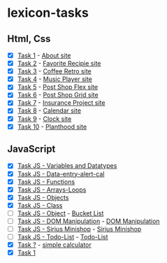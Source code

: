 # lexicon-tasks

## Html, Css

- [x] [Task 1](lexicon-task-about) - [About site](https://cloticc.github.io/lexicon-tasks/lexicon-task-about/)
- [x] [Task 2](lexicon-task-favorite-recipe) - [Favorite Recipie site](https://cloticc.github.io/lexicon-tasks/lexicon-task-favorite-recipe/)
- [x] [Task 3](lexicon-task-coffee-retro) - [Coffee Retro site](https://cloticc.github.io/lexicon-tasks/lexicon-task-coffee-retro/)
- [x] [Task 4](lexicon-task-music-player) - [Music Player site](https://cloticc.github.io/lexicon-tasks/lexicon-task-music-player/)
- [x] [Task 5](lexicon-task-post-shop-flex) - [Post Shop Flex site](https://cloticc.github.io/lexicon-tasks/lexicon-task-post-shop-flex/)
- [x] [Task 6](lexicon-task-post-shop-grid) - [Post Shop Grid site](https://cloticc.github.io/lexicon-tasks/lexicon-task-post-shop-grid/)
- [x] [Task 7](lexicon-task-insurance-project/) - [Insurance Project site](https://cloticc.github.io/lexicon-tasks/lexicon-task-insurance-project/)
- [x] [Task 8](lexicon-task-calendar/) - [Calendar site](https://cloticc.github.io/lexicon-tasks/lexicon-task-calendar/)
- [x] [Task 9](lexicon-task-clock/) - [Clock site](https://cloticc.github.io/lexicon-tasks/lexicon-task-clock/)
- [x] [Task 10](lexicon-task-planthood/) - [Planthood site](https://cloticc.github.io/lexicon-tasks/lexicon-task-planthood/index.html)

## JavaScript

- [x] [Task JS - Variables and Datatypes](lexicon-task-variable-datatype/)
- [x] [Task JS - Data-entry-alert-cal](lexicon-task-Data-entry-alert-cal/)
- [x] [Task JS - Functions](lexicon-task-functions/)
- [x] [Task JS - Arrays-Loops](lexicon-task-array-loop/)
- [x] [Task JS - Objects](lexicon-task-objects/)
- [x] [Task JS - Class](lexicon-task-class/)
- [ ] [Task JS - Object](lexicon-task-bucket-list/) - [Bucket List](https://cloticc.github.io/lexicon-tasks/lexicon-task-bucket-list/)
- [ ] [Task JS - DOM Manipulation](lexicon-task-DOM-manipulation/) - [DOM Manipulation](https://cloticc.github.io/lexicon-tasks/lexicon-task-DOM-manipulation/)
- [ ] [Task JS - Sirius Minishop](lexicon-task-sirius-minishop/)  - [Sirius Minishop](https://cloticc.github.io/lexicon-tasks/lexicon-task-sirius-minishop/)
- [ ] [Task JS - Todo-List](lexicon-task-todo-list/) - [Todo-List](https://cloticc.github.io/lexicon-tasks/lexicon-task-todo-list/)  
- [x] [Task ?](lexicon-task-calculator/) - [simple calculator](https://cloticc.github.io/lexicon-tasks/lexicon-task-calculator/)
- [x] [Task 1](lexicon-task-sauna/)